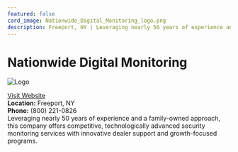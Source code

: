 ```yaml
---
featured: false
card_image: Nationwide_Digital_Monitoring_logo.png
description: Freeport, NY | Leveraging nearly 50 years of experience and a family-owned approach, this company offers competitive, technologically advanced security monitoring services with innovative dealer support and growth-focused programs.
---
```


# Nationwide Digital Monitoring
<img src="Nationwide_Digital_Monitoring_logo.png" alt="Logo" style="max-width: 200px; height: auto;">

<a href="https://www.nationwidedigital.com">Visit Website</a>  
**Location:** Freeport, NY  
**Phone:** (800) 221-0826 <br>
Leveraging nearly 50 years of experience and a family-owned approach, this company offers competitive, technologically advanced security monitoring services with innovative dealer support and growth-focused programs.

